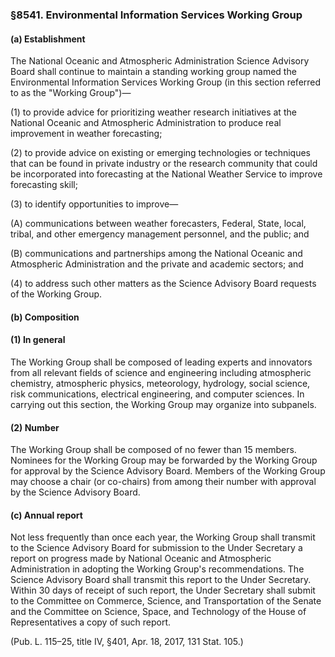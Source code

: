 ### §8541. Environmental Information Services Working Group ###

#### (a) Establishment ####

The National Oceanic and Atmospheric Administration Science Advisory Board shall continue to maintain a standing working group named the Environmental Information Services Working Group (in this section referred to as the "Working Group")—

(1) to provide advice for prioritizing weather research initiatives at the National Oceanic and Atmospheric Administration to produce real improvement in weather forecasting;

(2) to provide advice on existing or emerging technologies or techniques that can be found in private industry or the research community that could be incorporated into forecasting at the National Weather Service to improve forecasting skill;

(3) to identify opportunities to improve—

(A) communications between weather forecasters, Federal, State, local, tribal, and other emergency management personnel, and the public; and

(B) communications and partnerships among the National Oceanic and Atmospheric Administration and the private and academic sectors; and

(4) to address such other matters as the Science Advisory Board requests of the Working Group.

#### (b) Composition ####

#### (1) In general ####

The Working Group shall be composed of leading experts and innovators from all relevant fields of science and engineering including atmospheric chemistry, atmospheric physics, meteorology, hydrology, social science, risk communications, electrical engineering, and computer sciences. In carrying out this section, the Working Group may organize into subpanels.

#### (2) Number ####

The Working Group shall be composed of no fewer than 15 members. Nominees for the Working Group may be forwarded by the Working Group for approval by the Science Advisory Board. Members of the Working Group may choose a chair (or co-chairs) from among their number with approval by the Science Advisory Board.

#### (c) Annual report ####

Not less frequently than once each year, the Working Group shall transmit to the Science Advisory Board for submission to the Under Secretary a report on progress made by National Oceanic and Atmospheric Administration in adopting the Working Group's recommendations. The Science Advisory Board shall transmit this report to the Under Secretary. Within 30 days of receipt of such report, the Under Secretary shall submit to the Committee on Commerce, Science, and Transportation of the Senate and the Committee on Science, Space, and Technology of the House of Representatives a copy of such report.

(Pub. L. 115–25, title IV, §401, Apr. 18, 2017, 131 Stat. 105.)